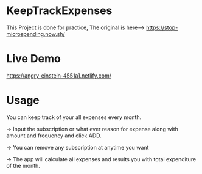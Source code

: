# KeepTrackExpenses
This Project is done for practice, The original is here-->  https://stop-microspending.now.sh/

# Live Demo
https://angry-einstein-4551a1.netlify.com/

# Usage
You can keep track of your all expenses every month.

-> Input the subscription or what ever reason for expense along with amount and frequency and click ADD.

-> You can remove any subscription at anytime you want

-> The app will calculate all expenses and results you with total expenditure of the month.
